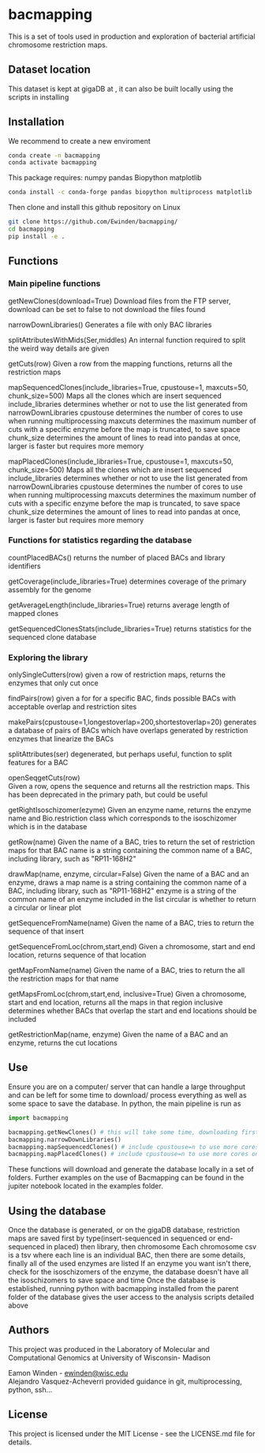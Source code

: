 # bacmapping
This is a set of tools used in production and exploration of bacterial artificial chromosome restriction maps.

## Dataset location
This dataset is kept at gigaDB at , it can also be built locally using the scripts in installing

## Installation

We recommend to create a new enviroment

```bash
conda create -n bacmapping
conda activate bacmapping
```

This package requires:
numpy
pandas
Biopython
matplotlib

```bash
conda install -c conda-forge pandas biopython multiprocess matplotlib
```

Then clone and install this github repository on Linux

```bash
git clone https://github.com/Ewinden/bacmapping/
cd bacmapping
pip install -e .
```

## Functions
### Main pipeline functions
getNewClones(download=True)
    Download files from the FTP server, download can be set to false to not download the files found
    
narrowDownLibraries()
    Generates a file with only BAC libraries
    
splitAttributesWithMids(Ser,middles)
    An internal function required to split the weird way details are given
    
getCuts(row)
    Given a row from the mapping functions, returns all the restriction maps
    
mapSequencedClones(include_libraries=True, cpustouse=1, maxcuts=50, chunk_size=500)
    Maps all the clones which are insert sequenced
        include_libraries determines whether or not to use the list generated from narrowDownLibraries
        cpustouse determines the number of cores to use when running multiprocessing
        maxcuts determines the maximum number of cuts with a specific enzyme before the map is truncated, to save space
        chunk_size determines the amount of lines to read into pandas at once, larger is faster but requires more memory

mapPlacedClones(include_libraries=True, cpustouse=1, maxcuts=50, chunk_size=500)
    Maps all the clones which are insert sequenced
        include_libraries determines whether or not to use the list generated from narrowDownLibraries
        cpustouse determines the number of cores to use when running multiprocessing
        maxcuts determines the maximum number of cuts with a specific enzyme before the map is truncated, to save space
        chunk_size determines the amount of lines to read into pandas at once, larger is faster but requires more memory
        
### Functions for statistics regarding the database
countPlacedBACs()
    returns the number of placed BACs and library identifiers
    
getCoverage(include_libraries=True)
    determines coverage of the primary assembly for the genome
    
getAverageLength(include_libraries=True)
    returns average length of mapped clones
    
getSequencedClonesStats(include_libraries=True)
    returns statistics for the sequenced clone database

### Exploring the library
onlySingleCutters(row)
    given a row of restriction maps, returns the enzymes that only cut once

findPairs(row)
    given a for for a specific BAC, finds possible BACs with acceptable overlap and restriction sites

makePairs(cpustouse=1,longestoverlap=200,shortestoverlap=20)
    generates a database of pairs of BACs which have overlaps generated by restriction enzymes that linearize the BACs

splitAttributes(ser)
    degenerated, but perhaps useful, function to split features for a BAC
    
openSeqgetCuts(row)    
    Given a row, opens the sequence and returns all the restriction maps. This has been deprecated in the primary path, but could be useful
    
getRightIsoschizomer(ezyme)
    Given an enzyme name, returns the enzyme name and Bio.restriction class which corresponds to the isoschizomer which is in the database
    
getRow(name)
    Given the name of a BAC, tries to return the set of restriction maps for that BAC
        name is a string containing the common name of a BAC, including library, such as "RP11-168H2"
    
drawMap(name, enzyme, circular=False)
    Given the name of a BAC and an enzyme, draws a map
        name is a string containing the common name of a BAC, including library, such as "RP11-168H2"
        enzyme is a string of the common name of an enzyme included in the list
        circular is whether to return a circular or linear plot

getSequenceFromName(name)
    Given the name of a BAC, tries to return the sequence of that insert

getSequenceFromLoc(chrom,start,end)
    Given a chromosome, start and end location, returns sequence of that location

getMapFromName(name)
    Given the name of a BAC, tries to return the all the restriction maps for that name

getMapsFromLoc(chrom,start,end, inclusive=True)
    Given a chromosome, start and end location, returns all the maps in that region
        inclusive determines whether BACs that overlap the start and end locations should be included
        
getRestrictionMap(name, enzyme)
    Given the name of a BAC and an enzyme, returns the cut locations

## Use
Ensure you are on a computer/ server that can handle a large throughput and can be left for some time to download/ process everything as well as some space to save the database.
In python, the main pipeline is run as

```python
import bacmapping

bacmapping.getNewClones() # this will take some time, downloading first all the clones and then their sequences
bacmapping.narrowDownLibraries()
bacmapping.mapSequencedClones() # include cpustouse=n to use more cores on a server or computer, include chunk_size=n to use more memory and go faster
bacmapping.mapPlacedClones() # include cpustouse=n to use more cores on a server or computer, include chunk_size=n to use more memory and go faster
```

These functions will download and generate the database locally in a set of folders. Further examples on the use of Bacmapping can be found in the jupiter notebook located in the examples folder.

## Using the database
Once the database is generated, or on the gigaDB database, restriction maps are saved first by type(insert-sequenced in sequenced or end-sequenced in placed) then library, then chromosome
Each chromosome csv is a tsv where each line is an individual BAC, then there are some details, finally all of the used enzymes are listed
If an enzyme you want isn't there, check for the isoschizomers of the enzyme, the database doesn't have all the isoschizomers to save space and time
Once the database is established, running python with bacmapping installed from the parent folder of the database gives the user access to the analysis scripts detailed above

## Authors
This project was produced in the Laboratory of Molecular and Computational Genomics at University of Wisconsin- Madison
    
Eamon Winden - ewinden@wisc.edu         
Alejandro Vasquez-Acheverri provided guidance in git, multiprocessing, python, ssh...

## License
This project is licensed under the MIT License - see the LICENSE.md file for details.
